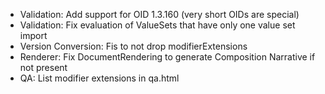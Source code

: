 * Validation: Add support for OID 1.3.160 (very short OIDs are special)
* Validation: Fix evaluation of ValueSets that have only one value set import
* Version Conversion: Fis to not drop modifierExtensions
* Renderer: Fix DocumentRendering to generate Composition Narrative if not present
* QA: List modifier extensions in qa.html
